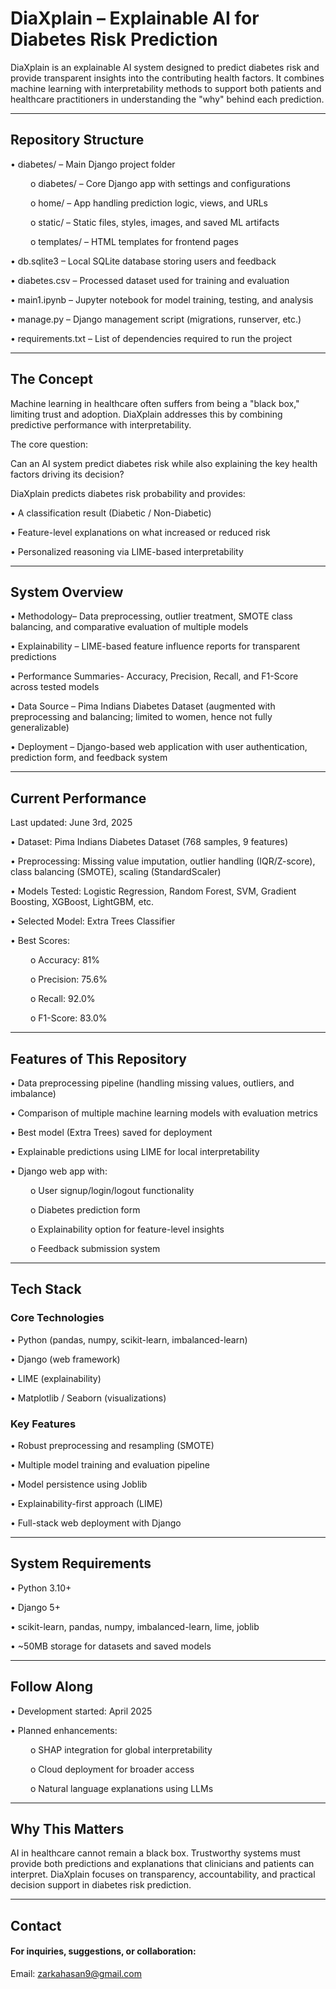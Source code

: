 # DiaXplain – Explainable AI for Diabetes Risk Prediction

DiaXplain is an explainable AI system designed to predict diabetes risk and provide transparent insights into the contributing health factors. It combines machine learning with interpretability methods to support both patients and healthcare practitioners in understanding the "why" behind each prediction.
________________________________________
## Repository Structure

•	diabetes/ – Main Django project folder

  &emsp;&emsp; o	diabetes/ – Core Django app with settings and configurations
 
  &emsp;&emsp; o	home/ – App handling prediction logic, views, and URLs
 
  &emsp;&emsp; o	static/ – Static files, styles, images, and saved ML artifacts
 
  &emsp;&emsp; o	templates/ – HTML templates for frontend pages

•	db.sqlite3 – Local SQLite database storing users and feedback

•	diabetes.csv – Processed dataset used for training and evaluation

•	main1.ipynb – Jupyter notebook for model training, testing, and analysis

•	manage.py – Django management script (migrations, runserver, etc.)

•	requirements.txt – List of dependencies required to run the project

____________________________________________________________________________________

## The Concept

Machine learning in healthcare often suffers from being a "black box," limiting trust and adoption. DiaXplain addresses this by combining predictive performance with interpretability.

The core question:

Can an AI system predict diabetes risk while also explaining the key health factors driving its decision?

DiaXplain predicts diabetes risk probability and provides:

•	A classification result (Diabetic / Non-Diabetic)

•	Feature-level explanations on what increased or reduced risk

•	Personalized reasoning via LIME-based interpretability
________________________________________

## System Overview

•	Methodology– Data preprocessing, outlier treatment, SMOTE class balancing, and comparative evaluation of multiple models

•	Explainability – LIME-based feature influence reports for transparent predictions

•	Performance Summaries- Accuracy, Precision, Recall, and F1-Score across tested models

•  Data Source – Pima Indians Diabetes Dataset (augmented with preprocessing and balancing; limited to women, hence not fully generalizable)

•  Deployment – Django-based web application with user authentication, prediction form, and feedback system
________________________________________

## Current Performance

Last updated: June 3rd, 2025

•	Dataset: Pima Indians Diabetes Dataset (768 samples, 9 features)

•	Preprocessing: Missing value imputation, outlier handling (IQR/Z-score), class balancing (SMOTE), scaling (StandardScaler)

•	Models Tested: Logistic Regression, Random Forest, SVM, Gradient Boosting, XGBoost, LightGBM, etc.

•	Selected Model: Extra Trees Classifier

•	Best Scores:

&emsp;&emsp;  o	Accuracy: 81%

&emsp;&emsp;  o	Precision: 75.6%

 &emsp;&emsp; o	Recall: 92.0%

 &emsp;&emsp; o	F1-Score: 83.0%
________________________________________

## Features of This Repository

•	Data preprocessing pipeline (handling missing values, outliers, and imbalance)

•	Comparison of multiple machine learning models with evaluation metrics

•	Best model (Extra Trees) saved for deployment

•	Explainable predictions using LIME for local interpretability

•	Django web app with:

&emsp;&emsp; o	User signup/login/logout functionality

&emsp;&emsp; o	Diabetes prediction form

 &emsp;&emsp; o	Explainability option for feature-level insights

 &emsp;&emsp; o	Feedback submission system
________________________________________

## Tech Stack

### Core Technologies

•	Python (pandas, numpy, scikit-learn, imbalanced-learn)

•	Django (web framework)

•	LIME (explainability)

•	Matplotlib / Seaborn (visualizations)

### Key Features

•	Robust preprocessing and resampling (SMOTE)

•	Multiple model training and evaluation pipeline

•	Model persistence using Joblib

•	Explainability-first approach (LIME)

•	Full-stack web deployment with Django
________________________________________

## System Requirements

•	Python 3.10+

•	Django 5+

•	scikit-learn, pandas, numpy, imbalanced-learn, lime, joblib

•	~50MB storage for datasets and saved models
________________________________________

## Follow Along

•	Development started: April 2025

•	Planned enhancements:

&emsp;&emsp; o	SHAP integration for global interpretability

&emsp;&emsp;  o	Cloud deployment for broader access

&emsp;&emsp;  o	Natural language explanations using LLMs
________________________________________

## Why This Matters

AI in healthcare cannot remain a black box. Trustworthy systems must provide both predictions and explanations that clinicians and patients can interpret. DiaXplain focuses on transparency, accountability, and practical decision support in diabetes risk prediction.
________________________________________

## Contact

#### For inquiries, suggestions, or collaboration:

Email: zarkahasan9@gmail.com
